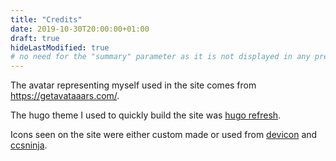 ```yaml
---
title: "Credits"
date: 2019-10-30T20:00:00+01:00
draft: true
hideLastModified: true
# no need for the "summary" parameter as it is not displayed in any previews
---
```


The avatar representing myself used in the site comes from https://getavataaars.com/.

The hugo theme I used to quickly build the site was [hugo refresh](https://themes.gohugo.io/hugo-refresh/).

Icons seen on the site were either custom made or used from [devicon](https://konpa.github.io/devicon/) and [ccsninja](https://bulkitv2.cssninja.io/_components-icons-fa.html).
